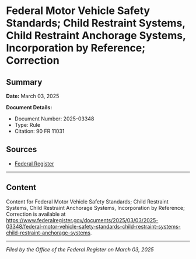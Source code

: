 # Federal Motor Vehicle Safety Standards; Child Restraint Systems, Child Restraint Anchorage Systems, Incorporation by Reference; Correction

## Summary

**Date:** March 03, 2025

**Document Details:**
- Document Number: 2025-03348
- Type: Rule
- Citation: 90 FR 11031

## Sources
- [Federal Register](https://www.federalregister.gov/documents/2025/03/03/2025-03348/federal-motor-vehicle-safety-standards-child-restraint-systems-child-restraint-anchorage-systems)

---

## Content

Content for Federal Motor Vehicle Safety Standards; Child Restraint Systems, Child Restraint Anchorage Systems, Incorporation by Reference; Correction is available at https://www.federalregister.gov/documents/2025/03/03/2025-03348/federal-motor-vehicle-safety-standards-child-restraint-systems-child-restraint-anchorage-systems.

---

*Filed by the Office of the Federal Register on March 03, 2025*
